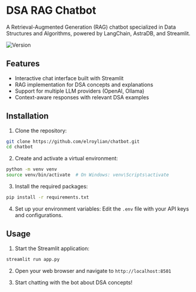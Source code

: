 # DSA RAG Chatbot

A Retrieval-Augmented Generation (RAG) chatbot specialized in Data Structures and Algorithms, powered by LangChain, AstraDB, and Streamlit.

![Version](https://img.shields.io/badge/version-2.2.0-blue.svg)

## Features

- Interactive chat interface built with Streamlit
- RAG implementation for DSA concepts and explanations
- Support for multiple LLM providers (OpenAI, Ollama)
- Context-aware responses with relevant DSA examples

## Installation

1. Clone the repository:
```bash
git clone https://github.com/elroylian/chatbot.git
cd chatbot
```
2. Create and activate a virtual environment:
```bash
python -m venv venv
source venv/bin/activate  # On Windows: venv\Scripts\activate
```
3. Install the required packages:
```bash
pip install -r requirements.txt
```
4. Set up your environment variables:
Edit the `.env` file with your API keys and configurations.


## Usage
1. Start the Streamlit application:
```bash
streamlit run app.py
```
2. Open your web browser and navigate to `http://localhost:8501`

3. Start chatting with the bot about DSA concepts!

